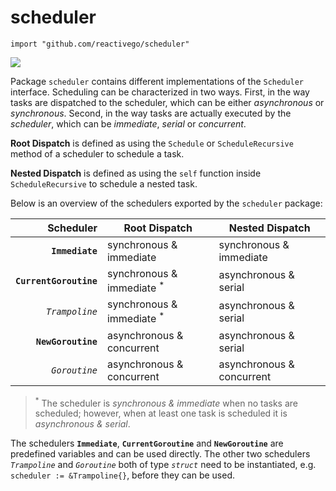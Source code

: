 # scheduler

    import "github.com/reactivego/scheduler"

[![](https://godoc.org/github.com/reactivego/scheduler?status.png)](http://godoc.org/github.com/reactivego/scheduler)

Package `scheduler` contains different implementations of the `Scheduler` interface. Scheduling can be characterized in two ways. First, in the way tasks are dispatched to the scheduler, which can be either *asynchronous* or *synchronous*. Second, in the way tasks are actually executed by the *scheduler*, which can be *immediate*, *serial* or *concurrent*.

**Root Dispatch** is defined as using the `Schedule` or `ScheduleRecursive` method of a scheduler to schedule a task.

**Nested Dispatch** is defined as using the `self` function inside `ScheduleRecursive` to schedule a nested task.

Below is an overview of the schedulers exported by the `scheduler` package:


| Scheduler 			| Root Dispatch			| Nested Dispatch		|
| ---:      				| ---  						| ---    					|
| **`Immediate`**			| synchronous & immediate 	| synchronous & immediate 	|
| **`CurrentGoroutine`**	| synchronous & immediate <sup>*</sup> 	| asynchronous & serial		|
| *`Trampoline`*				| synchronous & immediate <sup>*</sup> 	| asynchronous & serial		|
| **`NewGoroutine`**		| asynchronous & concurrent	| asynchronous & serial		|
| *`Goroutine`*				| asynchronous & concurrent	| asynchronous & concurrent	|

> <sup>*</sup> The scheduler is *synchronous & immediate* when no tasks are scheduled; however, when at least one task is scheduled it is *asynchronous & serial*.

The schedulers **`Immediate`**, **`CurrentGoroutine`** and **`NewGoroutine`** are predefined variables and can be used directly. The other two schedulers *`Trampoline`* and *`Goroutine`* both of type *`struct`* need to be instantiated, e.g. `scheduler := &Trampoline{}`, before they can be used.
